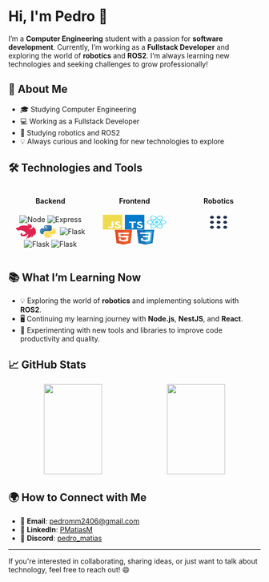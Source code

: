 # Hi, I'm Pedro 👋

I’m a **Computer Engineering** student with a passion for **software development**. Currently, I’m working as a **Fullstack Developer** and exploring the world of **robotics** and **ROS2**. I’m always learning new technologies and seeking challenges to grow professionally!

## 🚀 About Me

- 🎓 Studying Computer Engineering
- 💻 Working as a Fullstack Developer
- 🤖 Studying robotics and ROS2
- 💡 Always curious and looking for new technologies to explore

## 🛠 Technologies and Tools

<div style="display: flex; justify-content: space-between;">

  <div style="flex: 1; text-align: center;">
    <h4>Backend</h4>
    <p>
      <img align="center" alt="Node" height="30" width="40" src="https://cdn.jsdelivr.net/gh/devicons/devicon/icons/nodejs/nodejs-original.svg" />
      <img align="center" alt="Express" height="30" width="40" src="https://cdn.jsdelivr.net/gh/devicons/devicon/icons/express/express-original.svg" />
      <img align="center" alt="Nest" height="30" width="40" src="https://raw.githubusercontent.com/devicons/devicon/master/icons/nestjs/nestjs-original.svg" />
      <img align="center" alt="Python" height="30" width="40" src="https://raw.githubusercontent.com/devicons/devicon/master/icons/python/python-original.svg">
      <img align="center" alt="Flask" height="30" width="40" src="https://cdn.jsdelivr.net/gh/devicons/devicon/icons/flask/flask-original.svg" />
      <img align="center" alt="Flask" height="30" width="40" src="https://cdn.jsdelivr.net/gh/devicons/devicon/icons/mysql/mysql-original.svg" />
      <img align="center" alt="Flask" height="30" width="40" src="https://cdn.jsdelivr.net/gh/devicons/devicon/icons/mongodb/mongodb-original.svg" />
    </p>
  </div>

  <div style="flex: 1; text-align: center;">
    <h4>Frontend</h4>
    <p>
      <img align="center" alt="Js" height="30" width="40" src="https://raw.githubusercontent.com/devicons/devicon/master/icons/javascript/javascript-plain.svg">
      <img align="center" alt="Ts" height="30" width="40" src="https://raw.githubusercontent.com/devicons/devicon/master/icons/typescript/typescript-plain.svg">
      <img align="center" alt="React" height="30" width="40" src="https://raw.githubusercontent.com/devicons/devicon/master/icons/react/react-original.svg">
      <img align="center" alt="HTML" height="30" width="40" src="https://raw.githubusercontent.com/devicons/devicon/master/icons/html5/html5-original.svg">
      <img align="center" alt="CSS" height="30" width="40" src="https://raw.githubusercontent.com/devicons/devicon/master/icons/css3/css3-original.svg">
    </p>
  </div>

  <div style="flex: 1; text-align: center;">
    <h4>Robotics</h4>
    <p>
      <img align="center" alt="CSS" height="30" width="40" src="https://raw.githubusercontent.com/devicons/devicon/master/icons/ros/ros-original.svg">
    </p>
  </div>

</div>

## 📚 What I’m Learning Now

- 💡 Exploring the world of **robotics** and implementing solutions with **ROS2**.
- 🖥️ Continuing my learning journey with **Node.js**, **NestJS**, and **React**.
- 🚀 Experimenting with new tools and libraries to improve code productivity and quality.

## 📈 GitHub Stats

<div align="center">
  <img height="180em" width="48%" src="https://github-readme-stats.vercel.app/api?username=PMatiasM&show_icons=true&theme=dark&include_all_commits=true&count_private=true"/>
  <img height="180em" width="48%" src="https://github-readme-stats.vercel.app/api/top-langs/?username=PMatiasM&layout=compact&langs_count=7&theme=dark"/>
</div>

## 🌍 How to Connect with Me

- 📧 **Email**: [pedromm2406@gmail.com](mailto:pedromm2406@gmail.com)
- 💼 **LinkedIn**: [PMatiasM](https://www.linkedin.com/in/PMatiasM/)
- 💬 **Discord**: [pedro_matias](https://discordapp.com/users/305512098937700353)

---

If you're interested in collaborating, sharing ideas, or just want to talk about technology, feel free to reach out! 😄
